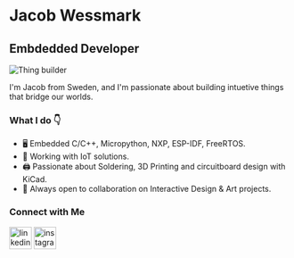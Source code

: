 # Jacob Wessmark
## Embdedded Developer

![Thing builder](https://i.postimg.cc/1XmHxcwT/banner.png)

I'm Jacob from Sweden, and I'm passionate about building intuetive things that bridge our worlds.

### What I do 👇
- 🖥️ Embedded C/C++, Micropython, NXP, ESP-IDF, FreeRTOS.
- 🚥 Working with IoT solutions. 
- 🖨️ Passionate about Soldering, 3D Printing and circuitboard design with KiCad.
- 🎨 Always open to collaboration on Interactive Design & Art projects.

### Connect with Me
[<img src='https://cdn.jsdelivr.net/npm/simple-icons@3.0.1/icons/linkedin.svg' alt='linkedin' height='40'>](https://www.linkedin.com/in/jacob-wessmark-a00063249/)  [<img src='https://cdn.jsdelivr.net/npm/simple-icons@3.0.1/icons/instagram.svg' alt='instagram' height='40'>](https://www.instagram.com/jacobwessmark/)  
